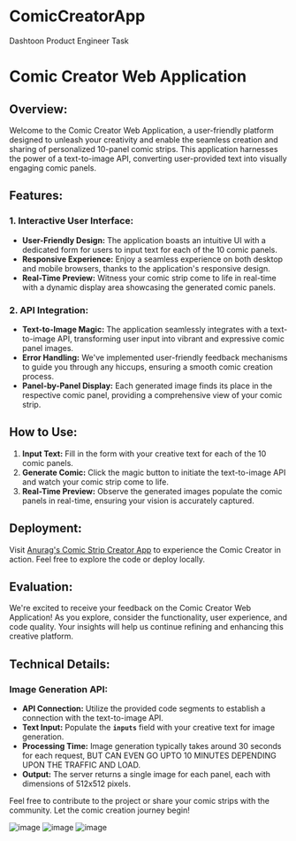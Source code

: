 # ComicCreatorApp
Dashtoon Product Engineer Task

# Comic Creator Web Application

## Overview:

Welcome to the Comic Creator Web Application, a user-friendly platform designed to unleash your creativity and enable the seamless creation and sharing of personalized 10-panel comic strips. This application harnesses the power of a text-to-image API, converting user-provided text into visually engaging comic panels.

## Features:

### 1. **Interactive User Interface:**
- **User-Friendly Design:** The application boasts an intuitive UI with a dedicated form for users to input text for each of the 10 comic panels.
- **Responsive Experience:** Enjoy a seamless experience on both desktop and mobile browsers, thanks to the application's responsive design.
- **Real-Time Preview:** Witness your comic strip come to life in real-time with a dynamic display area showcasing the generated comic panels.

### 2. **API Integration:**
- **Text-to-Image Magic:** The application seamlessly integrates with a text-to-image API, transforming user input into vibrant and expressive comic panel images.
- **Error Handling:** We've implemented user-friendly feedback mechanisms to guide you through any hiccups, ensuring a smooth comic creation process.
- **Panel-by-Panel Display:** Each generated image finds its place in the respective comic panel, providing a comprehensive view of your comic strip.

## How to Use:

1. **Input Text:** Fill in the form with your creative text for each of the 10 comic panels.
2. **Generate Comic:** Click the magic button to initiate the text-to-image API and watch your comic strip come to life.
3. **Real-Time Preview:** Observe the generated images populate the comic panels in real-time, ensuring your vision is accurately captured.

## Deployment:

Visit [Anurag's Comic Strip Creator App](https://niyandermasked.pythonanywhere.com) to experience the Comic Creator in action. Feel free to explore the code or deploy locally.

## Evaluation:

We're excited to receive your feedback on the Comic Creator Web Application! As you explore, consider the functionality, user experience, and code quality. Your insights will help us continue refining and enhancing this creative platform.

## Technical Details:

### Image Generation API:

- **API Connection:** Utilize the provided code segments to establish a connection with the text-to-image API.
- **Text Input:** Populate the **`inputs`** field with your creative text for image generation.
- **Processing Time:** Image generation typically takes around 30 seconds for each request, BUT CAN EVEN GO UPTO 10 MINUTES DEPENDING UPON THE TRAFFIC AND LOAD.
- **Output:** The server returns a single image for each panel, each with dimensions of 512x512 pixels.

Feel free to contribute to the project or share your comic strips with the community. Let the comic creation journey begin!

![image](https://github.com/Godzilla5111/ComicCreatorApp/assets/62075225/2892d771-e950-478c-b7d9-fcf93a6acff1)
![image](https://github.com/Godzilla5111/ComicCreatorApp/assets/62075225/1fd18ac9-4966-465b-9fdd-41fcfc3f8a97)
![image](https://github.com/Godzilla5111/ComicCreatorApp/assets/62075225/f715b135-15fb-451b-a29f-9a3e9bae33fb)





